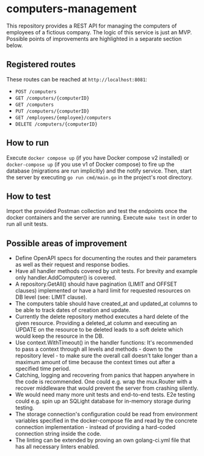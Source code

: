 # computers-management
This repository provides a REST API for managing the computers of employees of a fictious company. The logic of this service 
is just an MVP. Possible points of improvements are highlighted in a separate section below.

## Registered routes
These routes can be reached at `http://localhost:8081`:

- `POST /computers`
- `GET /computers/{computerID}`
- `GET /computers`
- `PUT /computers/{computerID}`
- `GET /employees/{employee}/computers`
- `DELETE /computers/{computerID}`

## How to run
Execute `docker compose up` (if you have Docker compose v2 installed) or `docker-compose up` (if you use v1 of Docker compose) to fire up the database (migrations are run implicitly) and the notify service.
Then, start the server by executing `go run cmd/main.go` in the project's root directory.

## How to test
Import the provided Postman collection and test the endpoints once the docker containers and the server are running. Execute `make test` in order to run all unit tests.

## Possible areas of improvement
- Define OpenAPI specs for documenting the routes and their parameters as well as their request and response bodies.
- Have all handler methods covered by unit tests. For brevity and example only handler.AddComputer() is covered.
- A repository.GetAll() should have pagination (LIMIT and OFFSET clauses) implemented or have a hard limit for requested resources on DB level (see: LIMIT clause).
- The computers table should have created_at and updated_at columns to be able to track dates of creation and update.
- Currently the delete repository method executes a hard delete of the given resource. Providing a deleted_at column and executing an UPDATE on the resource to be deleted leads to a soft delete which would keep the resource in the DB.
- Use context.WithTimeout() in the handler functions: It's recommended to pass a context through all levels and methods - down to the repository level - to make sure the overall call doesn't take longer than a maximum amount of time because the context times out after a specified time period.
- Catching, logging and recovering from panics that happen anywhere in the code is recommended. One could e.g. wrap the mux.Router with a recover middleware that would prevent the server from crashing silently.
- We would need many more unit tests and end-to-end tests. E2e testing could e.g. spin up an SQLight database for in-memory storage during testing.
- The storage connection's configuration could be read from environment variables specified in the docker-compose file and read by the concrete connection implementation - instead of providing a hard-coded connection string inside the code.
- The linting can be extended by proving an own golang-ci.yml file that has all necessary linters enabled.